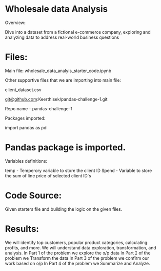 # Wholesale data Analysis

Overview:

Dive into a dataset from a fictional e-commerce company, exploring and analyzing data to address real-world business questions

# Files:

Main file: wholesale_data_analyis_starter_code.ipynb

Other supportive files that we are importing into main file:

client_dataset.csv

git@github.com:Keerthisek/pandas-challenge-1.git

Repo name - pandas-challenge-1

Packages imported:

import pandas as pd
# Pandas package is imported. 


Variables definitions:


temp - Temperory variable to store the client ID
Spend - Variable to store the sum of line price of selected client ID's


# Code Source:

Given starters file and building the logic on the given files.

# Results:

We will identify top customers, popular product categories, calculating profits, 
and more. We will understand data exploration, transformation, 
and analysis.
In Part 1 of the problem we explore the o/p data
In Part 2 of the problem we Transform the data
In Part 3 of the problem we confirm our work based on o/p
In Part 4 of the problem we Summarize and Analyze. 